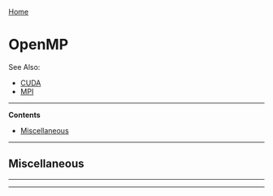[Home](Readme.md)
# OpenMP

See Also:

- [CUDA](CUDA.md)
- [MPI](MPI.md)

---

**Contents**

- [Miscellaneous](OpenMP.md#miscellaneous)

---

## Miscellaneous

---


---